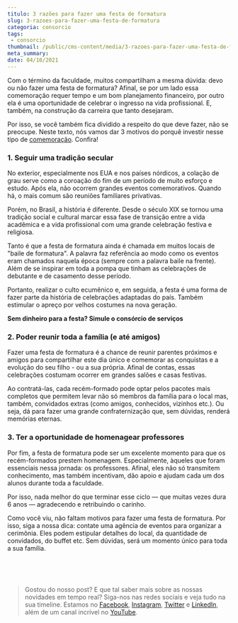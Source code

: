 ```yaml
---
titulo: 3 razões para fazer uma festa de formatura
slug: 3-razoes-para-fazer-uma-festa-de-formatura
categoria: consorcio
tags:
 - consorcio
thumbnail: /public/cms-content/media/3-razoes-para-fazer-uma-festa-de-formatura.jpg
meta_summary: 
date: 04/10/2021
---
```

Com o término da faculdade, muitos compartilham a mesma dúvida: devo ou não fazer uma festa de formatura? Afinal, se por um lado essa comemoração requer tempo e um bom planejamento financeiro, por outro ela é uma oportunidade de celebrar o ingresso na vida profissional. E, também, na construção da carreira que tanto desejaram.

Por isso, se você também fica dividido a respeito do que deve fazer, não se preocupe. Neste texto, nós vamos dar 3 motivos do porquê investir nesse tipo de [comemoração](https://www.embracon.com.br/blog/fique-por-dentro-de-4-tendencias-de-festas-de-formatura). Confira!

### 1. Seguir uma tradição secular

No exterior, especialmente nos EUA e nos países nórdicos, a colação de grau serve como a coroação do fim de um período de muito esforço e estudo. Após ela, não ocorrem grandes eventos comemorativos. Quando há, o mais comum são reuniões familiares privativas.

Porém, no Brasil, a história é diferente. Desde o século XIX se tornou uma tradição social e cultural marcar essa fase de transição entre a vida acadêmica e a vida profissional com uma grande celebração festiva e religiosa.

Tanto é que a festa de formatura ainda é chamada em muitos locais de "baile de formatura". A palavra faz referência ao modo como os eventos eram chamados naquela época (sempre com a palavra baile na frente). Além de se inspirar em toda a pompa que tinham as celebrações de debutante e de casamento desse período.

Portanto, realizar o culto ecumênico e, em seguida, a festa é uma forma de fazer parte da história de celebrações adaptadas do país. Também estimular o apreço por velhos costumes na nova geração.

**Sem dinheiro para a festa? Simule o consórcio de serviços**

### 2. Poder reunir toda a família (e até amigos)

Fazer uma festa de formatura é a chance de reunir parentes próximos e amigos para compartilhar este dia único e comemorar as conquistas e a evolução do seu filho - ou a sua própria. Afinal de contas, essas celebrações costumam ocorrer em grandes salões e casas festivas.

Ao contratá-las, cada recém-formado pode optar pelos pacotes mais completos que permitem levar não só membros da família para o local mas, também, convidados extras (como amigos, conhecidos, vizinhos etc.). Ou seja, dá para fazer uma grande confraternização que, sem dúvidas, renderá memórias eternas.

### 3. Ter a oportunidade de homenagear professores

Por fim, a festa de formatura pode ser um excelente momento para que os recém-formados prestem homenagem. Especialmente, àqueles que foram essenciais nessa jornada: os professores. Afinal, eles não só transmitem conhecimento, mas também incentivam, dão apoio e ajudam cada um dos alunos durante toda a faculdade.

Por isso, nada melhor do que terminar esse ciclo — que muitas vezes dura 6 anos — agradecendo e retribuindo o carinho.

Como você viu, não faltam motivos para fazer uma festa de formatura. Por isso, siga a nossa dica: contate uma agência de eventos para organizar a cerimônia. Eles podem estipular detalhes do local, da quantidade de convidados, do buffet etc. Sem dúvidas, será um momento único para toda a sua família.

‍

‍

> Gostou do nosso post? E que tal saber mais sobre as nossas novidades em tempo real? Siga-nos nas redes sociais e veja tudo na sua timeline. Estamos no [Facebook](https://www.facebook.com/embracon/), [Instagram](https://www.instagram.com/embraconoficial/), [Twitter](https://twitter.com/embracon) e [LinkedIn](https://www.linkedin.com/company/1018875/), além de um canal incrível no [YouTube](https://www.youtube.com/channel/UCL-Y0mv9zc73Iek48NLUBzQ).

‍

